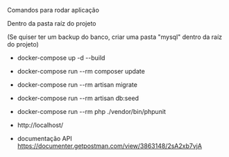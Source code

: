 Comandos para rodar aplicação

Dentro da pasta raíz do projeto

(Se quiser ter um backup do banco, criar uma pasta "mysql" dentro da raíz do projeto)
* docker-compose up -d --build
* docker-compose run --rm composer update
* docker-compose run --rm artisan migrate
* docker-compose run --rm artisan db:seed
* docker-compose run --rm php ./vendor/bin/phpunit
* http://localhost/

* documentação API https://documenter.getpostman.com/view/3863148/2sA2xb7vjA
